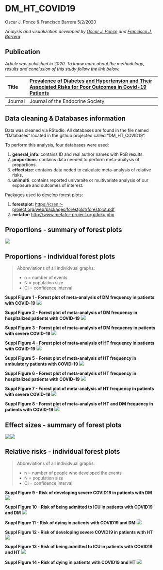 DM_HT_COVID19
================
Oscar J. Ponce & Francisco Barrera
5/2/2020

<i>Analysis and visualization developed by [Oscar J.
Ponce](https://twitter.com/PonceOJ) and [Francisco J.
Barrera](https://twitter.com/barrera_md)</i>

## Publication

*Article was published in 2020. To know more about the methodology,
results and conclusion of this study follow the link below.*

| Title   | [Prevalence of Diabetes and Hypertension and Their Associated Risks for Poor Outcomes in Covid-19 Patients](https://doi.org/10.1210/jendso/bvaa102) |
|:--------|:----------------------------------------------------------------------------------------------------------------------------------------------------|
| Journal | Journal of the Endocrine Society                                                                                                                    |

## Data cleaning & Databases information

Data was cleaned via RStudio. All databases are found in the file named
“Databases” located in the github projected called “DM_HT_COVID19”.

To perform this analysis, four databases were used:

1.  **general_info**: contains ID and real author names with RoB
    results.
2.  **proportions**: contains data needed to perform meta-analysis of
    proportions.
3.  **effectsize**: contains data neded to calculate meta-analysis of
    relative risks.
4.  **unimulti**: contains reported univaraite or multivariate analysis
    of our exposure and outcomes of interest.

Packages used to develop forest plots:

1.  **forestplot**:
    <https://cran.r-project.org/web/packages/forestplot/forestplot.pdf>
2.  **metafor**: <http://www.metafor-project.org/doku.php>

## Proportions - summary of forest plots

![](/Users/oscarponce/Documents/GitHub/dm_ht_covid/README_files/figure-gfm/summary_prevalence_forestplots-1.svg)<!-- -->

## Proportions - individual forest plots

> Abbreviations of all individvual graphs:
>
> -   n = number of events
> -   N = population size
> -   CI = confidence interval

**Suppl Figure 1 - Forest plot of meta-analysis of DM frequency in
patients with COVID-19**
![](/Users/oscarponce/Documents/GitHub/dm_ht_covid/README_files/figure-gfm/forestplot1_prop_DM_overall-1.svg)<!-- -->

**Suppl Figure 2 - Forest plot of meta-analysis of DM frequency in
hospitalized patients with COVID-19**
![](/Users/oscarponce/Documents/GitHub/dm_ht_covid/README_files/figure-gfm/forestplot1_prop_DM_inpatients-1.svg)<!-- -->

**Suppl Figure 3 - Forest plot of meta-analysis of DM frequency in
patients with severe COVID-19**
![](/Users/oscarponce/Documents/GitHub/dm_ht_covid/README_files/figure-gfm/forestplot1_prop_DM_severe_COVID-19-1.svg)<!-- -->

**Suppl Figure 4 - Forest plot of meta-analysis of HT frequency in
patients with COVID-19**
![](/Users/oscarponce/Documents/GitHub/dm_ht_covid/README_files/figure-gfm/forestplot1_prop_HT_COVID19-1.svg)<!-- -->

**Suppl Figure 5 - Forest plot of meta-analysis of HT frequency in
ambulatory patients with COVID-19**
![](/Users/oscarponce/Documents/GitHub/dm_ht_covid/README_files/figure-gfm/forestplot1_prop_HT_outpatients_COVID19-1.svg)<!-- -->

**Suppl Figure 6 - Forest plot of meta-analysis of HT frequency in
hospitalized patients with COVID-19**
![](/Users/oscarponce/Documents/GitHub/dm_ht_covid/README_files/figure-gfm/forestplot3_prop_HT_inpatient_COVID19-1.svg)<!-- -->

**Suppl Figure 7 - Forest plot of meta-analysis of HT frequency in
patients with severe COVID-19**
![](/Users/oscarponce/Documents/GitHub/dm_ht_covid/README_files/figure-gfm/forestplot4_prop_HT__severe_COVID19-1.svg)<!-- -->

**Suppl Figure 8 - Forest plot of meta-analysis of HT and DM frequency
in patients with COVID-19**
![](/Users/oscarponce/Documents/GitHub/dm_ht_covid/README_files/figure-gfm/forestplot5_prop_HT_DM_COVID19-1.svg)<!-- -->

## Effect sizes - summary of forest plots

![](/Users/oscarponce/Documents/GitHub/dm_ht_covid/README_files/figure-gfm/summary_forestplots-1.svg)<!-- -->![](/Users/oscarponce/Documents/GitHub/dm_ht_covid/README_files/figure-gfm/summary_forestplots-2.svg)<!-- -->

## Relative risks - individual forest plots

> Abbreviations of all individvual graphs:
>
> -   n = number of people who developed the events
> -   N = population size
> -   CI = confidence interval

**Suppl Figure 9 - Risk of developing severe COVID19 in patients with
DM**
![](/Users/oscarponce/Documents/GitHub/dm_ht_covid/README_files/figure-gfm/suppl9_rr_DM_severecovid19-1.svg)<!-- -->

**Suppl Figure 10 - Risk of being admitted to ICU in patients with
COVID19 and DM**
![](/Users/oscarponce/Documents/GitHub/dm_ht_covid/README_files/figure-gfm/suppl10_rr_DM_icu-1.svg)<!-- -->

**Suppl Figure 11 - Risk of dying in patients with COVID19 and DM**
![](/Users/oscarponce/Documents/GitHub/dm_ht_covid/README_files/figure-gfm/suppl11_rr_DM_death-1.svg)<!-- -->

**Suppl Figure 12 - Risk of developing severe COVID19 in patients with
HT**
![](/Users/oscarponce/Documents/GitHub/dm_ht_covid/README_files/figure-gfm/suppl12_rr_HT_severecovid19-1.svg)<!-- -->

**Suppl Figure 13 - Risk of being admitted to ICU in patients with
COVID19 and HT**
![](/Users/oscarponce/Documents/GitHub/dm_ht_covid/README_files/figure-gfm/suppl13_rr_HT_icu-1.svg)<!-- -->

**Suppl Figure 14 - Risk of dying in patients with COVID19 and HT**
![](/Users/oscarponce/Documents/GitHub/dm_ht_covid/README_files/figure-gfm/suppl14_rr_HT_death-1.svg)<!-- -->
